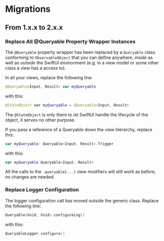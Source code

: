 # Migrations

## From 1.x.x to 2.x.x

### Replace All @Queryable Property Wrapper Instances

The `@Queryable` property wrapper has been replaced by a `Queryable` class conforming to `ObservableObject` that you can define anywhere, *inside* as well as *outside* the SwiftUI environment (e.g. in a view model or some other class a view has a access to).

In all your views, replace the following line:

```swift
@Queryable<Input, Result> var myQueryable
```

with this:

```swift
@StateObject var myQueryable = @Queryable<Input, Result>
```

The `@StateObject` is only there to let SwiftUI handle the lifecycle of the object, it serves no other purpose.

If you pass a reference of a Queryable down the view hierarchy, replace this:

```swift
var myQueryable: Queryable<Input, Result>.Trigger
```

with this:

```swift
var myQueryable Queryable<Input, Result>
```

All the calls to the `.queryable[...]` view modifiers will still work as before, no changes are needed. 

### Replace Logger Configuration

The logger configuration call has moved outside the generic class. Replace the following line:

```swift
Queryable<Void, Void>.configureLog()
```

with this:

```swift
QueryableLogger.configure()
```
